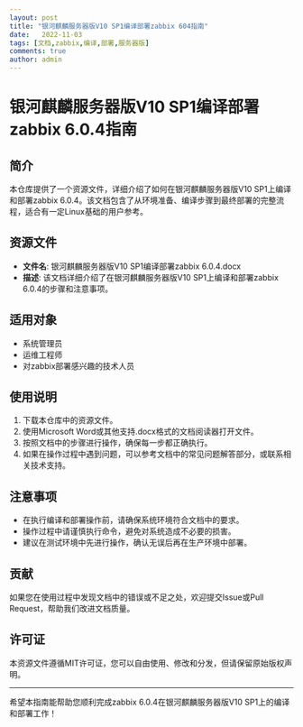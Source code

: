 ```yaml
---
layout: post
title: "银河麒麟服务器版V10 SP1编译部署zabbix 604指南"
date:   2022-11-03
tags: [文档,zabbix,编译,部署,服务器版]
comments: true
author: admin
---
```

# 银河麒麟服务器版V10 SP1编译部署zabbix 6.0.4指南

## 简介
本仓库提供了一个资源文件，详细介绍了如何在银河麒麟服务器版V10 SP1上编译和部署zabbix 6.0.4。该文档包含了从环境准备、编译步骤到最终部署的完整流程，适合有一定Linux基础的用户参考。

## 资源文件
- **文件名**: 银河麒麟服务器版V10 SP1编译部署zabbix 6.0.4.docx
- **描述**: 该文档详细介绍了在银河麒麟服务器版V10 SP1上编译和部署zabbix 6.0.4的步骤和注意事项。

## 适用对象
- 系统管理员
- 运维工程师
- 对zabbix部署感兴趣的技术人员

## 使用说明
1. 下载本仓库中的资源文件。
2. 使用Microsoft Word或其他支持.docx格式的文档阅读器打开文件。
3. 按照文档中的步骤进行操作，确保每一步都正确执行。
4. 如果在操作过程中遇到问题，可以参考文档中的常见问题解答部分，或联系相关技术支持。

## 注意事项
- 在执行编译和部署操作前，请确保系统环境符合文档中的要求。
- 操作过程中请谨慎执行命令，避免对系统造成不必要的损害。
- 建议在测试环境中先进行操作，确认无误后再在生产环境中部署。

## 贡献
如果您在使用过程中发现文档中的错误或不足之处，欢迎提交Issue或Pull Request，帮助我们改进文档质量。

## 许可证
本资源文件遵循MIT许可证，您可以自由使用、修改和分发，但请保留原始版权声明。

---
希望本指南能帮助您顺利完成zabbix 6.0.4在银河麒麟服务器版V10 SP1上的编译和部署工作！